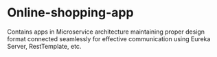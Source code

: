 # Online-shopping-app

Contains apps in Microservice architecture maintaining proper design format connected seamlessly for effective communication using Eureka Server, RestTemplate, etc.
